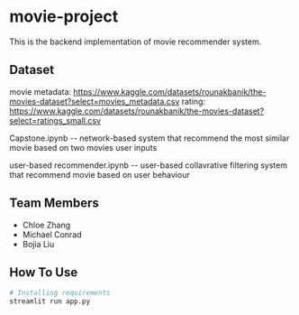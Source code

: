 # movie-project

This is the backend implementation of movie recommender system. 

## Dataset

movie metadata: https://www.kaggle.com/datasets/rounakbanik/the-movies-dataset?select=movies_metadata.csv
rating: https://www.kaggle.com/datasets/rounakbanik/the-movies-dataset?select=ratings_small.csv

Capstone.ipynb -- network-based system that recommend the most similar movie based on two movies user inputs

user-based recommender.ipynb -- user-based collavrative filtering system that recommend movie based on user behaviour 

## Team Members
- Chloe Zhang
- Michael Conrad
- Bojia Liu


## How To Use

```bash
# Installing requirements
streamlit run app.py
```
